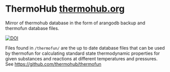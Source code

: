 # ThermoHub [thermohub.org](https://thermohub.org/thermohub/thermohub/)
Mirror of thermohub database in the form of arangodb backup and thermofun database files.

[![DOI](https://zenodo.org/badge/386963691.svg)](https://zenodo.org/badge/latestdoi/386963691)

Files found in `/thermofun/` are the up to date database files that can be used by thermofun for calculating standard state thermodynamic properties for given substances and reactions at different temperatures and pressures. See https://github.com/thermohub/thermofun
